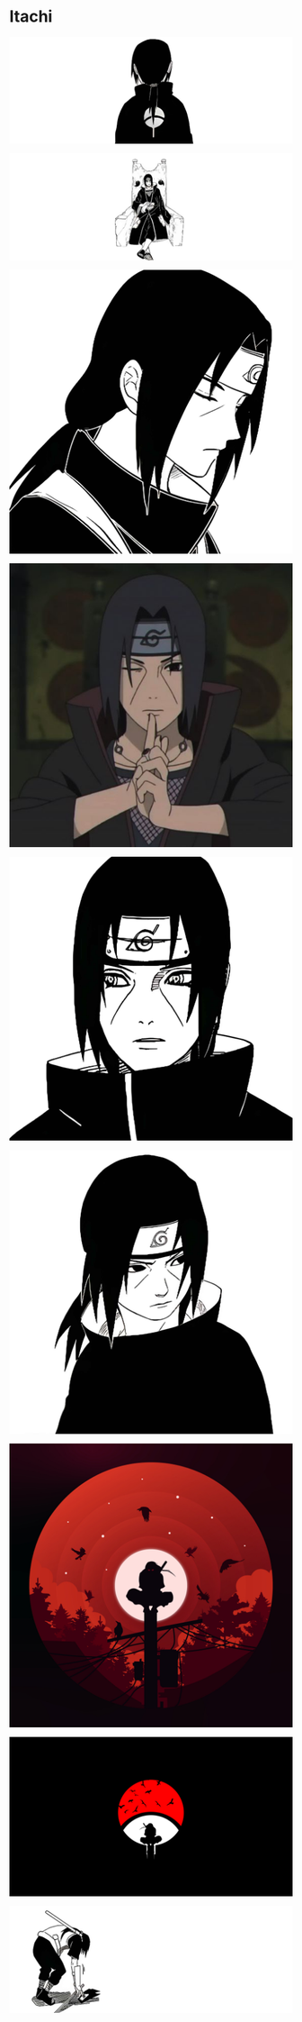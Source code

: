 # Itachi

<a href="5S1fYCID_2x.jpg"><img alt="5S1fYCID_2x.jpg" src="5S1fYCID_2x.jpg"></a>

<a href="8uOLwz5X_2x.jpg"><img alt="8uOLwz5X_2x.jpg" src="8uOLwz5X_2x.jpg"></a>

<a href="Amb7zcMl_2x.jpg"><img alt="Amb7zcMl_2x.jpg" src="Amb7zcMl_2x.jpg"></a>

<a href="Itachi.jpg"><img alt="Itachi.jpg" src="Itachi.jpg"></a>

<a href="RZQIuwas_2x.jpg"><img alt="RZQIuwas_2x.jpg" src="RZQIuwas_2x.jpg"></a>

<a href="TVQYFPld_2x.jpg"><img alt="TVQYFPld_2x.jpg" src="TVQYFPld_2x.jpg"></a>

<a href="deepak-jogi-pos-changed-stars.jpg"><img alt="deepak-jogi-pos-changed-stars.jpg" src="deepak-jogi-pos-changed-stars.jpg"></a>

<a href="itachi-uchiha.png"><img alt="itachi-uchiha.png" src="itachi-uchiha.png"></a>

<a href="rCYokW4l_2x.jpg"><img alt="rCYokW4l_2x.jpg" src="rCYokW4l_2x.jpg"></a>
